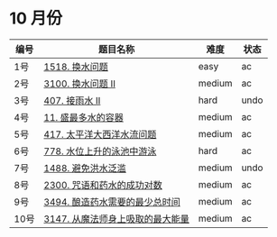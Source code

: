 # 10 月份

**编号**|**题目名称**|**难度**|**状态**
--------|------------|--------|--------
1号|[1518. 换水问题](./第1题%201518.%20换水问题)|easy|ac
2号|[3100. 换水问题 II](./第2题%203100.%20换水问题%20II)|medium|ac
3号|[407. 接雨水 II](./第3题%20407.%20接雨水%20II)|hard|undo
4号|[11. 盛最多水的容器](./第4题%2011.%20盛最多水的容器)|medium|ac
5号|[417. 太平洋大西洋水流问题](./第5题%20417.%20太平洋大西洋水流问题)|medium|ac
6号|[778. 水位上升的泳池中游泳](./第6题%20778.%20水位上升的泳池中游泳)|hard|ac
7号|[1488. 避免洪水泛滥](./第7题%201488.%20避免洪水泛滥)|medium|undo
8号|[2300. 咒语和药水的成功对数](./第8题%202300.%20咒语和药水的成功对数)|medium|ac
9号|[3494. 酿造药水需要的最少总时间](./第9题%203494.%20酿造药水需要的最少总时间)|medium|ac
10号|[3147. 从魔法师身上吸取的最大能量](./第10题%203147.%20从魔法师身上吸取的最大能量)|medium|ac